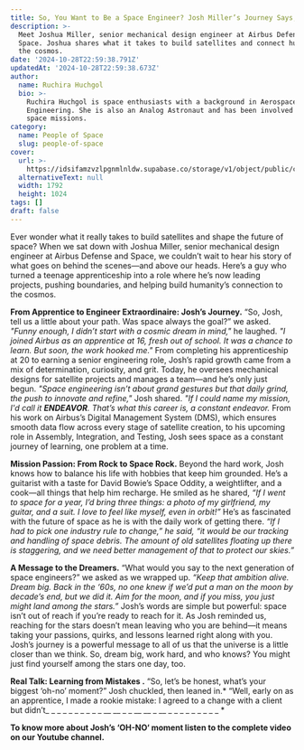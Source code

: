 ```yaml
---
title: So, You Want to Be a Space Engineer? Josh Miller’s Journey Says, 'Just Start!’
description: >-
  Meet Joshua Miller, senior mechanical design engineer at Airbus Defense and
  Space. Joshua shares what it takes to build satellites and connect humanity to
  the cosmos.
date: '2024-10-28T22:59:38.791Z'
updatedAt: '2024-10-28T22:59:38.673Z'
author:
  name: Ruchira Huchgol
  bio: >-
    Ruchira Huchgol is space enthusiasts with a background in Aerospace
    Engineering. She is also an Analog Astronaut and has been involved in analog
    space missions.
category:
  name: People of Space
  slug: people-of-space
cover:
  url: >-
    https://idsifamzvzlpgnmlnldw.supabase.co/storage/v1/object/public/cms/1_20_people_who_influenced_the_space_industry_02c4133806.webp
  alternativeText: null
  width: 1792
  height: 1024
tags: []
draft: false
---
```


Ever wonder what it really takes to build satellites and shape the future of space? When we sat down with Joshua Miller, senior mechanical design engineer at Airbus Defense and Space, we couldn’t wait to hear his story of what goes on behind the scenes—and above our heads. Here’s a guy who turned a teenage apprenticeship into a role where he’s now leading projects, pushing boundaries, and helping build humanity’s connection to the cosmos.

**From Apprentice to Engineer Extraordinaire: Josh’s Journey.**
“So, Josh, tell us a little about your path. Was space always the goal?” we asked.
*"Funny enough, I didn’t start with a cosmic dream in mind,"* he laughed. *"I joined Airbus as an apprentice at 16, fresh out of school. It was a chance to learn. But soon, the work hooked me."* From completing his apprenticeship at 20 to earning a senior engineering role, Josh’s rapid growth came from a mix of determination, curiosity, and grit. 
Today, he oversees mechanical designs for satellite projects and manages a team—and he’s only just begun.
*"Space engineering isn’t about grand gestures but that daily grind, the push to innovate and refine,"* Josh shared. *"If I could name my mission, I'd call it **ENDEAVOR**. That’s what this career is, a constant endeavor.*
From his work on Airbus’s Digital Management System (DMS), which ensures smooth data flow across every stage of satellite creation, to his upcoming role in Assembly, Integration, and Testing, Josh sees space as a constant journey of learning, one problem at a time.

**Mission Passion: From Rock to Space Rock.**
Beyond the hard work, Josh knows how to balance his life with hobbies that keep him grounded. He’s a guitarist with a taste for David Bowie’s Space Oddity, a weightlifter, and a cook—all things that help him recharge. He smiled as he shared, *“If I went to space for a year, I’d bring three things: a photo of my girlfriend, my guitar, and a suit. I love to feel like myself, even in orbit!”*
He’s as fascinated with the future of space as he is with the daily work of getting there. *“If I had to pick one industry rule to change,” *he said,* “it would be our tracking and handling of space debris. The amount of old satellites floating up there is staggering, and we need better management of that to protect our skies.”*

**A Message to the Dreamers.**
“What would you say to the next generation of space engineers?” we asked as we wrapped up.
*“Keep that ambition alive. Dream big. Back in the ‘60s, no one knew if we’d put a man on the moon by decade’s end, but we did it. Aim for the moon, and if you miss, you just might land among the stars.”* Josh’s words are simple but powerful: space isn’t out of reach if you’re ready to reach for it.
As Josh reminded us, reaching for the stars doesn’t mean leaving who you are behind—it means taking your passions, quirks, and lessons learned right along with you. Josh’s journey is a powerful message to all of us that the universe is a little closer than we think. So, dream big, work hard, and who knows? You might just find yourself among the stars one day, too.

**Real Talk: Learning from Mistakes .**
“So, let’s be honest, what’s your biggest ‘oh-no’ moment?”
Josh chuckled, then leaned in.* “Well, early on as an apprentice, I made a rookie mistake: I agreed to a change with a client but didn’t_ _ _ _ _ _ _ _ _ _ __ __ _ _ __ __ _  __ _ _ _ _ _ _ _  _ _ *

**To know more about Josh’s ‘OH-NO‘ moment listen to the complete video on our Youtube channel.**


